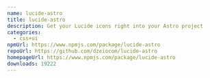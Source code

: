 ```yaml
---
name: lucide-astro
title: lucide-astro
description: Get your Lucide icons right into your Astro project
categories:
  - css+ui
npmUrl: https://www.npmjs.com/package/lucide-astro
repoUrl: https://github.com/dzeiocom/lucide-astro
homepageUrl: https://www.npmjs.com/package/lucide-astro
downloads: 19222
---
```

